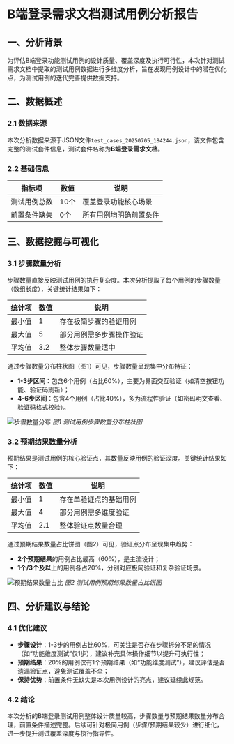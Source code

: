 # B端登录需求文档测试用例分析报告

## 一、分析背景
为评估B端登录功能测试用例的设计质量、覆盖深度及执行可行性，本次针对测试需求文档中提取的测试用例数据进行多维度分析，旨在发现用例设计中的潜在优化点，为测试用例的迭代完善提供数据支持。

## 二、数据概述
### 2.1 数据来源
本次分析数据来源于JSON文件`test_cases_20250705_184244.json`，该文件包含完整的测试套件信息，测试套件名称为**B端登录需求文档**。

### 2.2 基础信息
| 指标项       | 数值  | 说明                     |
|--------------|-------|--------------------------|
| 测试用例总数 | 10个  | 覆盖登录功能核心场景     |
| 前置条件缺失 | 0个   | 所有用例均明确前置条件   |

## 三、数据挖掘与可视化
### 3.1 步骤数量分析
步骤数量直接反映测试用例的执行复杂度。本次分析提取了每个用例的步骤数量（数组长度），关键统计结果如下：

| 统计项       | 数值  | 说明                     |
|--------------|-------|--------------------------|
| 最小值       | 1     | 存在极简步骤的验证用例   |
| 最大值       | 5     | 部分用例需多步骤操作验证 |
| 平均值       | 3.2   | 整体步骤数量适中         |

通过步骤数量分布柱状图（图1）可见，步骤数量呈现集中分布特征：
- **1-3步区间**：包含6个用例（占比60%），主要为界面交互验证（如清空按钮功能、验证码刷新）；
- **4-6步区间**：包含4个用例（占比40%），多为流程性验证（如密码明文查看、验证码格式校验）。

![步骤数量分布](https://visualize.bithao.com.cn/files/step_distribution.png)
*图1 测试用例步骤数量分布柱状图*

### 3.2 预期结果数量分析
预期结果是测试用例的核心验证点，其数量反映用例的验证深度。关键统计结果如下：

| 统计项       | 数值  | 说明                     |
|--------------|-------|--------------------------|
| 最小值       | 1     | 存在单验证点的基础用例   |
| 最大值       | 4     | 部分用例需多维度验证     |
| 平均值       | 2.1   | 整体验证点数量合理       |

通过预期结果数量占比饼图（图2）可见，验证点分布呈现集中趋势：
- **2个预期结果**的用例占比最高（60%），是主流设计；
- **1个/3个及以上**的用例各占20%，分别对应极简验证和复杂验证场景。

![预期结果数量占比](https://visualize.bithao.com.cn/files/expected_result_pie.png)
*图2 测试用例预期结果数量占比饼图*

## 四、分析建议与结论
### 4.1 优化建议
- **步骤设计**：1-3步的用例占比60%，可关注是否存在步骤拆分不足的情况（如“功能维度测试”仅1步），建议补充具体操作细节以提升可执行性；
- **预期结果**：20%的用例仅有1个预期结果（如“功能维度测试”），建议评估是否遗漏验证点，避免测试覆盖不全；
- **保持优势**：前置条件无缺失是本次用例设计的亮点，建议延续此规范。

### 4.2 结论
本次分析的B端登录测试用例整体设计质量较高，步骤数量与预期结果数量分布合理，前置条件描述完整。后续可针对极简用例（步骤/预期结果较少）进行细化，进一步提升测试覆盖深度与执行指导性。